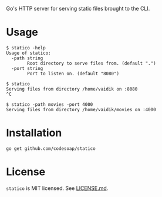 Go's HTTP server for serving static files brought to the CLI.

# Usage
```console
$ statico -help
Usage of statico:
  -path string
        Root directory to serve files from. (default ".")
  -port string
        Port to listen on. (default "8080")

$ statico
Serving files from directory /home/vaidik on :8080
^C

$ statico -path movies -port 4000
Serving files from directory /home/vaidik/movies on :4000
```

# Installation
`go get github.com/codesoap/statico`

# License
`statico` is MIT licensed. See
[LICENSE.md](https://github.com/vaidik/statico/blob/master/LICENSE.md).
